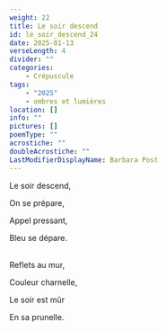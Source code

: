 ```yaml
---
weight: 22
title: Le soir descend
id: le_soir_descend_24
date: 2025-01-13
verseLength: 4
divider: ""
categories:
    - Crépuscule
tags:
    - "2025"
    - ombres et lumières
location: []
info: ""
pictures: []
poemType: ""
acrostiche: ""
doubleAcrostiche: ""
LastModifierDisplayName: Barbara Post
---
```

Le soir descend,

On se prépare,

Appel pressant,

Bleu se dépare.

 \
Reflets au mur,

Couleur charnelle,

Le soir est mûr

En sa prunelle.

